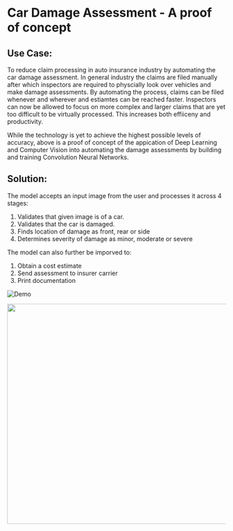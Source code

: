 # Car Damage Assessment - A proof of concept

## Use Case:
To reduce claim processing in auto insurance industry by automating the car damage assessment. In general industry the claims are filed manually after which inspectors are required to physcially look over vehicles and make damage assessments. By automating the process, claims can be filed whenever and wherever and estiamtes can be reached faster. Inspectors can now be allowed to focus on more complex and larger claims that are yet too difficult to be virtually processed. This increases both effiiceny and productivity.

While the technology is yet to achieve the highest possible levels of accuracy, above is a proof of concept of the appication of Deep Learning and Computer Vision into automating the damage assessments by building and training Convolution Neural Networks.

## Solution:
The model accepts an input image from the user and processes it across 4 stages:
1. Validates that given image is of a car.
2. Validates that the car is damaged.
3. Finds location of damage as front, rear or side
4. Determines severity of damage as minor, moderate or severe

The model can also further be imporved to:
1. Obtain a cost estimate
2. Send assessment to insurer carrier
3. Print documentation

![Demo](https://media.giphy.com/media/dshr4oG9ZT5oWpli03/source.gif)

<img src="https://media.giphy.com/media/dshr4oG9ZT5oWpli03/source.gif" width ="900" height ="507"/>
